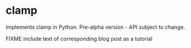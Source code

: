 clamp
=====

Implements clamp in Python. Pre-alpha version - API subject to change.

FIXME include text of corresponding blog post as a tutorial